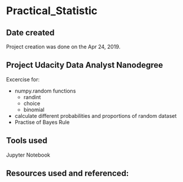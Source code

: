 # Practical_Statistic
## Date created
Project creation  was done on the Apr 24, 2019.

## Project Udacity Data Analyst Nanodegree
Excercise for:

* numpy.random functions
  * randint
  * choice
  * binomial
* calculate different probabilities and proportions of random dataset
* Practise of Bayes Rule


## Tools used
Jupyter Notebook

## Resources used and referenced:

